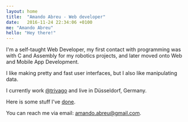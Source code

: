 ```yaml
---
layout: home
title:  "Amando Abreu - Web developer"
date:   2016-11-24 22:34:06 +0100
me: "Amando Abreu"
hello: "Hey there!"
---
```


I'm a self-taught Web Developer, my first contact with programming was with C and Assembly for my robotics projects, and later moved onto Web and Mobile App Development.

I like making pretty and fast user interfaces, but I also like manipulating data.

I currently work [@trivago](https://www.facebook.com/lifeattrivago/?fref=ts) and live in Düsseldorf, Germany.

Here is some stuff I've [done](https://amando-abr.eu/did).

You can reach me via email: amando.abreu@gmail.com.
